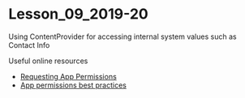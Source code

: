 # Lesson_09_2019-20
Using ContentProvider for accessing internal system values such as Contact Info

Useful online resources 

 - [Requesting App Permissions](https://developer.android.com/training/permissions/requesting)
 - [App permissions best practices](https://developer.android.com/training/permissions/usage-notes)
